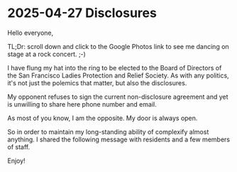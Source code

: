 # 2025-04-27 Disclosures

Hello everyone,

TL;Dr: scroll down and click to the Google Photos link to see me dancing on stage at a rock concert. ;-)

I have flung my hat into the ring to be elected to the Board of Directors of the San Francisco Ladies Protection and Relief Society. As with any politics, it's not just the polemics that matter, but also the disclosures. 

My opponent refuses to sign the current non-disclosure agreement and yet is unwilling to share here phone number and email.

As most of you know, I am the opposite. My door is always open.

So in order to maintain my long-standing ability of complexify almost anything. I shared the following message with residents and a few members of staff.

Enjoy!


